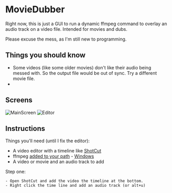 # MovieDubber
Right now, this is just a GUI to run a dynamic ffmpeg command to overlay an audio track on a video file. Intended for movies and dubs.

Please excuse the mess, as I'm still new to programming.

## Things you should know
- Some videos (like some older movies) don't like their audio being messed with. So the output file would be out of sync. Try a different movie file.
- 

## Screens
![MainScreen](https://github.com/f09f9095/MovieDubber/blob/master/etc/MainScreen.png?raw=true)
![Editor](https://github.com/f09f9095/MovieDubber/blob/master/etc/Editor.png?raw=true)

## Instructions
Things you'll need (until I fix the editor):
- A video editor with a timeline like [ShotCut](https://github.com/mltframework/shotcut/releases/tag/v22.04.25)
- ffmpeg [added to your path](https://duckduckgo.com/?t=ffab&q=add+to+path+windows&atb=v255-1&ia=web) - [Windows](https://www.gyan.dev/ffmpeg/builds/ffmpeg-git-full.7z)
- A video or movie and an audio track to add

Step one:
```
- Open ShotCut and add the video the timeline at the bottom.
- Right click the time line and add an audio track (or alt+u)
